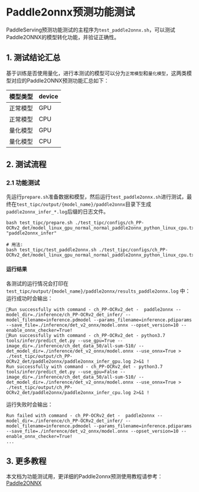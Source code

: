 # Paddle2onnx预测功能测试

PaddleServing预测功能测试的主程序为`test_paddle2onnx.sh`，可以测试Paddle2ONNX的模型转化功能，并验证正确性。

## 1. 测试结论汇总

基于训练是否使用量化，进行本测试的模型可以分为`正常模型`和`量化模型`，这两类模型对应的Paddle2ONNX预测功能汇总如下：

| 模型类型 |device |
|  ----   |  ---- |
| 正常模型 | GPU |
| 正常模型 | CPU |
| 量化模型 | GPU |
| 量化模型 | CPU |

## 2. 测试流程
### 2.1 功能测试
先运行`prepare.sh`准备数据和模型，然后运行`test_paddle2onnx.sh`进行测试，最终在```test_tipc/output/{model_name}/paddle2onnx```目录下生成`paddle2onnx_infer_*.log`后缀的日志文件。

```shell
bash test_tipc/prepare.sh ./test_tipc/configs/ch_PP-OCRv2_det/model_linux_gpu_normal_normal_paddle2onnx_python_linux_cpu.txt "paddle2onnx_infer"

# 用法:
bash test_tipc/test_paddle2onnx.sh ./test_tipc/configs/ch_PP-OCRv2_det/model_linux_gpu_normal_normal_paddle2onnx_python_linux_cpu.txt
```

#### 运行结果

各测试的运行情况会打印在 `test_tipc/output/{model_name}/paddle2onnx/results_paddle2onnx.log` 中：
运行成功时会输出：

```
Run successfully with command - ch_PP-OCRv2_det -  paddle2onnx --model_dir=./inference/ch_PP-OCRv2_det_infer/ --model_filename=inference.pdmodel --params_filename=inference.pdiparams --save_file=./inference/det_v2_onnx/model.onnx --opset_version=10 --enable_onnx_checker=True!
Run successfully with command - ch_PP-OCRv2_det - python3.7 tools/infer/predict_det.py --use_gpu=True --image_dir=./inference/ch_det_data_50/all-sum-510/ --det_model_dir=./inference/det_v2_onnx/model.onnx --use_onnx=True > ./test_tipc/output/ch_PP-OCRv2_det/paddle2onnx/paddle2onnx_infer_gpu.log 2>&1 !
Run successfully with command - ch_PP-OCRv2_det - python3.7 tools/infer/predict_det.py --use_gpu=False --image_dir=./inference/ch_det_data_50/all-sum-510/ --det_model_dir=./inference/det_v2_onnx/model.onnx --use_onnx=True > ./test_tipc/output/ch_PP-OCRv2_det/paddle2onnx/paddle2onnx_infer_cpu.log 2>&1 !
```

运行失败时会输出：

```
Run failed with command - ch_PP-OCRv2_det -  paddle2onnx --model_dir=./inference/ch_PP-OCRv2_det_infer/ --model_filename=inference.pdmodel --params_filename=inference.pdiparams --save_file=./inference/det_v2_onnx/model.onnx --opset_version=10 --enable_onnx_checker=True!
...
```


## 3. 更多教程

本文档为功能测试用，更详细的Paddle2onnx预测使用教程请参考：[Paddle2ONNX](https://github.com/PaddlePaddle/Paddle2ONNX)
